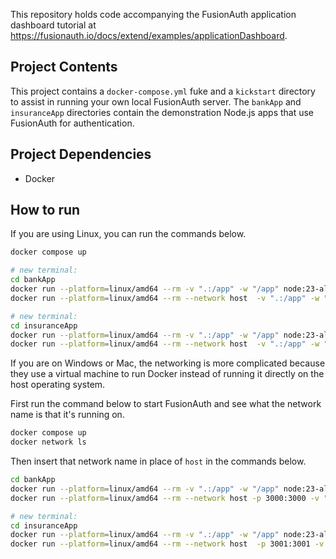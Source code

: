 This repository holds code accompanying the FusionAuth application dashboard tutorial at https://fusionauth.io/docs/extend/examples/applicationDashboard.

## Project Contents
This project contains a `docker-compose.yml` fuke and a `kickstart` directory to assist in running your own local FusionAuth server. The `bankApp` and `insuranceApp` directories contain the demonstration Node.js apps that use FusionAuth for authentication.

## Project Dependencies
- Docker

## How to run

If you are using Linux, you can run the commands below.

```sh
docker compose up

# new terminal:
cd bankApp
docker run --platform=linux/amd64 --rm -v ".:/app" -w "/app" node:23-alpine3.19 sh -c  "npm install"
docker run --platform=linux/amd64 --rm --network host  -v ".:/app" -w "/app" -e "PORT=3000" node:23-alpine3.19 sh -c  "npm run start"

# new terminal:
cd insuranceApp
docker run --platform=linux/amd64 --rm -v ".:/app" -w "/app" node:23-alpine3.19 sh -c  "npm install"
docker run --platform=linux/amd64 --rm --network host  -v ".:/app" -w "/app" -e "PORT=3001" node:23-alpine3.19 sh -c  "npm run start"
```

If you are on Windows or Mac, the networking is more complicated because they use a virtual machine to run Docker instead of running it directly on the host operating system.

First run the command below to start FusionAuth and see what the network name is that it's running on.

```sh
docker compose up
docker network ls
```

Then insert that network name in place of `host` in the commands below.


```sh
cd bankApp
docker run --platform=linux/amd64 --rm -v ".:/app" -w "/app" node:23-alpine3.19 sh -c  "npm install"
docker run --platform=linux/amd64 --rm --network host -p 3000:3000 -v ".:/app" -w "/app" -e "PORT=3000" node:23-alpine3.19 sh -c  "npm run start"

# new terminal:
cd insuranceApp
docker run --platform=linux/amd64 --rm -v ".:/app" -w "/app" node:23-alpine3.19 sh -c  "npm install"
docker run --platform=linux/amd64 --rm --network host  -p 3001:3001 -v ".:/app" -w "/app" -e "PORT=3001" node:23-alpine3.19 sh -c  "npm run start"
```
